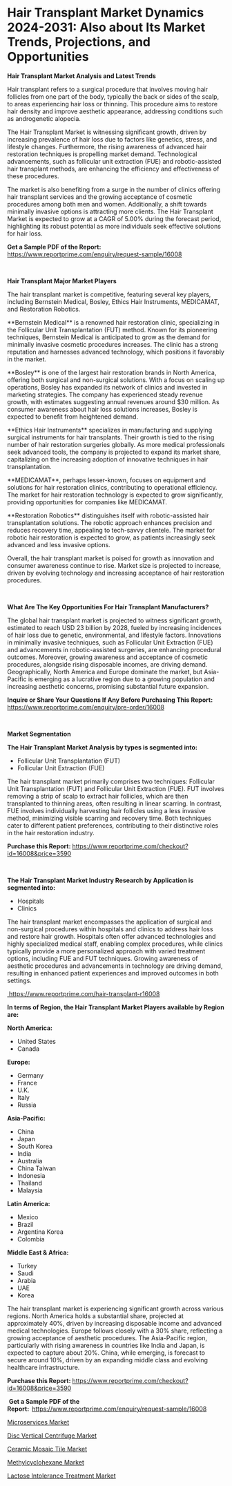 <p><h1>Hair Transplant Market Dynamics 2024-2031: Also about Its Market Trends, Projections, and Opportunities</h1></p><p><strong>Hair Transplant Market Analysis and Latest Trends</strong></p>
<p><p>Hair transplant refers to a surgical procedure that involves moving hair follicles from one part of the body, typically the back or sides of the scalp, to areas experiencing hair loss or thinning. This procedure aims to restore hair density and improve aesthetic appearance, addressing conditions such as androgenetic alopecia.</p><p>The Hair Transplant Market is witnessing significant growth, driven by increasing prevalence of hair loss due to factors like genetics, stress, and lifestyle changes. Furthermore, the rising awareness of advanced hair restoration techniques is propelling market demand. Technological advancements, such as follicular unit extraction (FUE) and robotic-assisted hair transplant methods, are enhancing the efficiency and effectiveness of these procedures.</p><p>The market is also benefiting from a surge in the number of clinics offering hair transplant services and the growing acceptance of cosmetic procedures among both men and women. Additionally, a shift towards minimally invasive options is attracting more clients. The Hair Transplant Market is expected to grow at a CAGR of 5.00% during the forecast period, highlighting its robust potential as more individuals seek effective solutions for hair loss.</p></p>
<p><strong>Get a Sample PDF of the Report:&nbsp;</strong> <a href="https://www.reportprime.com/enquiry/request-sample/16008?utm_campaign=5&utm_medium=2&utm_source=Github&utm_content=ia&utm_term=30112024&utm_id=hair-transplant">https://www.reportprime.com/enquiry/request-sample/16008</a></p>
<p>&nbsp;</p>
<p><strong>Hair Transplant Major Market Players</strong></p>
<p><p>The hair transplant market is competitive, featuring several key players, including Bernstein Medical, Bosley, Ethics Hair Instruments, MEDICAMAT, and Restoration Robotics. </p><p>**Bernstein Medical** is a renowned hair restoration clinic, specializing in the Follicular Unit Transplantation (FUT) method. Known for its pioneering techniques, Bernstein Medical is anticipated to grow as the demand for minimally invasive cosmetic procedures increases. The clinic has a strong reputation and harnesses advanced technology, which positions it favorably in the market.</p><p>**Bosley** is one of the largest hair restoration brands in North America, offering both surgical and non-surgical solutions. With a focus on scaling up operations, Bosley has expanded its network of clinics and invested in marketing strategies. The company has experienced steady revenue growth, with estimates suggesting annual revenues around $30 million. As consumer awareness about hair loss solutions increases, Bosley is expected to benefit from heightened demand.</p><p>**Ethics Hair Instruments** specializes in manufacturing and supplying surgical instruments for hair transplants. Their growth is tied to the rising number of hair restoration surgeries globally. As more medical professionals seek advanced tools, the company is projected to expand its market share, capitalizing on the increasing adoption of innovative techniques in hair transplantation.</p><p>**MEDICAMAT**, perhaps lesser-known, focuses on equipment and solutions for hair restoration clinics, contributing to operational efficiency. The market for hair restoration technology is expected to grow significantly, providing opportunities for companies like MEDICAMAT.</p><p>**Restoration Robotics** distinguishes itself with robotic-assisted hair transplantation solutions. The robotic approach enhances precision and reduces recovery time, appealing to tech-savvy clientele. The market for robotic hair restoration is expected to grow, as patients increasingly seek advanced and less invasive options.</p><p>Overall, the hair transplant market is poised for growth as innovation and consumer awareness continue to rise. Market size is projected to increase, driven by evolving technology and increasing acceptance of hair restoration procedures.</p></p>
<p>&nbsp;</p>
<p><strong>What Are The Key Opportunities For Hair Transplant Manufacturers?</strong></p>
<p><p>The global hair transplant market is projected to witness significant growth, estimated to reach USD 23 billion by 2028, fueled by increasing incidences of hair loss due to genetic, environmental, and lifestyle factors. Innovations in minimally invasive techniques, such as Follicular Unit Extraction (FUE) and advancements in robotic-assisted surgeries, are enhancing procedural outcomes. Moreover, growing awareness and acceptance of cosmetic procedures, alongside rising disposable incomes, are driving demand. Geographically, North America and Europe dominate the market, but Asia-Pacific is emerging as a lucrative region due to a growing population and increasing aesthetic concerns, promising substantial future expansion.</p></p>
<p><strong>Inquire or Share Your Questions If Any Before Purchasing This Report:</strong> <a href="https://www.reportprime.com/enquiry/pre-order/16008?utm_campaign=5&utm_medium=2&utm_source=Github&utm_content=ia&utm_term=30112024&utm_id=hair-transplant">https://www.reportprime.com/enquiry/pre-order/16008</a></p>
<p>&nbsp;</p>
<p><strong>Market Segmentation</strong></p>
<p><strong>The Hair Transplant Market Analysis by types is segmented into:</strong></p>
<p><ul><li>Follicular Unit Transplantation (FUT)</li><li>Follicular Unit Extraction (FUE)</li></ul></p>
<p><p>The hair transplant market primarily comprises two techniques: Follicular Unit Transplantation (FUT) and Follicular Unit Extraction (FUE). FUT involves removing a strip of scalp to extract hair follicles, which are then transplanted to thinning areas, often resulting in linear scarring. In contrast, FUE involves individually harvesting hair follicles using a less invasive method, minimizing visible scarring and recovery time. Both techniques cater to different patient preferences, contributing to their distinctive roles in the hair restoration industry.</p></p>
<p><strong>Purchase this Report:&nbsp;</strong><a href="https://www.reportprime.com/checkout?id=16008&price=3590&utm_campaign=5&utm_medium=2&utm_source=Github&utm_content=ia&utm_term=30112024&utm_id=hair-transplant">https://www.reportprime.com/checkout?id=16008&price=3590</a></p>
<p>&nbsp;</p>
<p><strong>The Hair Transplant Market Industry Research by Application is segmented into:</strong></p>
<p><ul><li>Hospitals</li><li>Clinics</li></ul></p>
<p><p>The hair transplant market encompasses the application of surgical and non-surgical procedures within hospitals and clinics to address hair loss and restore hair growth. Hospitals often offer advanced technologies and highly specialized medical staff, enabling complex procedures, while clinics typically provide a more personalized approach with varied treatment options, including FUE and FUT techniques. Growing awareness of aesthetic procedures and advancements in technology are driving demand, resulting in enhanced patient experiences and improved outcomes in both settings.</p></p>
<p><a href="https://www.reportprime.com/hair-transplant-r16008?utm_campaign=5&utm_medium=2&utm_source=Github&utm_content=ia&utm_term=30112024&utm_id=hair-transplant">&nbsp;https://www.reportprime.com/hair-transplant-r16008</a></p>
<p><strong>In terms of Region, the Hair Transplant Market Players available by Region are:</strong></p>
<p>
    <p> <strong> North America: </strong>
        <ul>
            <li>United States</li>
            <li>Canada</li>
        </ul>
        </p> 
    <p> <strong> Europe: </strong>
        <ul>
            <li>Germany</li>
            <li>France</li>
            <li>U.K.</li>
            <li>Italy</li>
            <li>Russia</li>
        </ul>
        </p> 
    <p> <strong> Asia-Pacific: </strong>
        <ul>
            <li>China</li>
            <li>Japan</li>
            <li>South Korea</li>
            <li>India</li>
            <li>Australia</li>
            <li>China Taiwan</li>
            <li>Indonesia</li>
            <li>Thailand</li>
            <li>Malaysia</li>
        </ul>
        </p> 
    <p> <strong> Latin America: </strong>
        <ul>
            <li>Mexico</li>
            <li>Brazil</li>
            <li>Argentina Korea</li>
            <li>Colombia</li>
        </ul>
        </p> 
    <p> <strong> Middle East & Africa: </strong>
        <ul>
            <li>Turkey</li>
            <li>Saudi</li>
            <li>Arabia</li>
            <li>UAE</li>
            <li>Korea</li>
        </ul>
    </p>
    </p>
<p><p>The hair transplant market is experiencing significant growth across various regions. North America holds a substantial share, projected at approximately 40%, driven by increasing disposable income and advanced medical technologies. Europe follows closely with a 30% share, reflecting a growing acceptance of aesthetic procedures. The Asia-Pacific region, particularly with rising awareness in countries like India and Japan, is expected to capture about 20%. China, while emerging, is forecast to secure around 10%, driven by an expanding middle class and evolving healthcare infrastructure.</p></p>
<p><strong>Purchase this Report: </strong><a href="https://www.reportprime.com/checkout?id=16008&price=3590&utm_campaign=5&utm_medium=2&utm_source=Github&utm_content=ia&utm_term=30112024&utm_id=hair-transplant">https://www.reportprime.com/checkout?id=16008&price=3590</a></p>
<p>&nbsp;<strong>Get a Sample PDF of the Report:&nbsp;&nbsp;</strong><a href="https://www.reportprime.com/enquiry/request-sample/16008?utm_campaign=5&utm_medium=2&utm_source=Github&utm_content=ia&utm_term=30112024&utm_id=hair-transplant">https://www.reportprime.com/enquiry/request-sample/16008</a></p>
<p><strong></strong></p>
<p><p><a href="https://github.com/GroverBarry/Market-Research-Report-List-7/blob/main/microservices-market.md?utm_campaign=5&utm_medium=2&utm_source=Github&utm_content=ia&utm_term=30112024&utm_id=hair-transplant">Microservices Market</a></p><p><a href="https://issuu.com/reportprime-2/docs/disc-vertical-centrifuge-market-size-2030.pptx?utm_campaign=5&utm_medium=2&utm_source=Github&utm_content=ia&utm_term=30112024&utm_id=hair-transplant">Disc Vertical Centrifuge Market</a></p><p><a href="https://www.linkedin.com/pulse/navigating-global-ceramic-mosaic-tile-market-landscape-trends-po5yc?utm_campaign=5&utm_medium=2&utm_source=Github&utm_content=ia&utm_term=30112024&utm_id=hair-transplant">Ceramic Mosaic Tile Market</a></p><p><a href="https://www.linkedin.com/pulse/evolution-methylcyclohexane-market-key-shifts-from-2024-2031-bdhkf?utm_campaign=5&utm_medium=2&utm_source=Github&utm_content=ia&utm_term=30112024&utm_id=hair-transplant">Methylcyclohexane Market</a></p><p><a href="https://github.com/lylyparadise/Market-Research-Report-List-5/blob/main/lactose-intolerance-treatment-market.md?utm_campaign=5&utm_medium=2&utm_source=Github&utm_content=ia&utm_term=30112024&utm_id=hair-transplant">Lactose Intolerance Treatment Market</a></p></p>